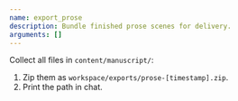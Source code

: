 ```yaml
---
name: export_prose
description: Bundle finished prose scenes for delivery.
arguments: []
---
```


Collect all files in `content/manuscript/`:

1. Zip them as `workspace/exports/prose-[timestamp].zip`.
2. Print the path in chat.
